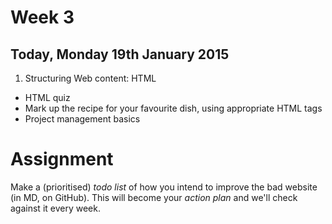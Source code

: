 # Week 3

## Today, Monday 19th January 2015

1. Structuring Web content: HTML
* HTML quiz
* Mark up the recipe for your favourite dish, using appropriate HTML tags
* Project management basics
 
# Assignment

Make a (prioritised) *todo list* of how you intend to improve the bad website (in MD, on GitHub). This will become your *action plan* and we'll check against it every week.